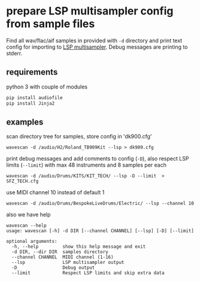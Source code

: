 # prepare LSP multisampler config from sample files

Find all wav/flac/aif samples in provided with `-d` directory and print text config for importing to [LSP multisampler](https://lsp-plug.in/?page=manuals). Debug messages are printing to stderr.

## requirements

python 3 with couple of modules

```bash
pip install audiofile
pip install Jinja2
```

## examples

scan directory tree for samples, store config in 'dk900.cfg'

`wavescan -d /audio/H2/Roland_TB909Kit --lsp > dk909.cfg`

print debug messages and add comments to config  (`-D`), also respect LSP limits (`--limit`) with max 48 instruments and 8 samples per each

`wavescan -d /audio/Drums/KITS/KIT_TECH/ --lsp -D --limit  > SFZ_TECH.cfg`

use MIDI channel 10 instead of default 1

`wavescan -d /audio/Drums/BespokeLiveDrums/Electric/ --lsp --channel 10`

also we have help

```text
wavescan --help
usage: wavescan [-h] -d DIR [--channel CHANNEL] [--lsp] [-D] [--limit]

optional arguments:
  -h, --help         show this help message and exit
  -d DIR, --dir DIR  samples directory
  --channel CHANNEL  MIDI channel (1-16)
  --lsp              LSP multisampler output
  -D                 Debug output
  --limit            Respect LSP limits and skip extra data
```
